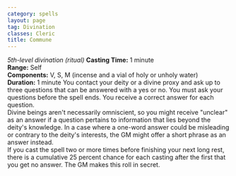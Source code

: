```yaml
---
category: spells
layout: page
tag: Divination
classes: Cleric
title: Commune 
---
```

_5th-level divination (ritual)_ 
**Casting Time:** 1 minute    
**Range:** Self    
**Components:** V, S, M (incense and a vial of holy or unholy water)    
**Duration:** 1 minute 
You contact your deity or a divine proxy and ask up to three questions that can be answered with a yes or no. You must ask your questions before the spell ends. You receive a correct answer for each question.    
Divine beings aren't necessarily omniscient, so you might receive "unclear" as an answer if a question pertains to information that lies beyond the deity's knowledge. In a case where a one-word answer could be misleading or contrary to the deity's interests, the GM might offer a short phrase as an answer instead.    
If you cast the spell two or more times before finishing your next long rest, there is a cumulative 25 percent chance for each casting after the first that you get no answer. The GM makes this roll in secret. 